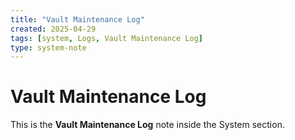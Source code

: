```yaml
---
title: "Vault Maintenance Log"
created: 2025-04-29
tags: [system, Logs, Vault Maintenance Log]
type: system-note
---
```


# Vault Maintenance Log

This is the **Vault Maintenance Log** note inside the System section.
